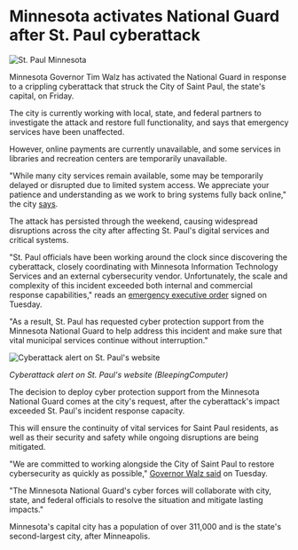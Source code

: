 # Minnesota activates National Guard after St. Paul cyberattack

![St. Paul Minnesota](https://www.bleepstatic.com/content/hl-images/2025/07/29/St-Paul-Minnesota.jpeg)

Minnesota Governor Tim Walz has activated the National Guard in response to a crippling cyberattack that struck the City of Saint Paul, the state's capital, on Friday.

The city is currently working with local, state, and federal partners to investigate the attack and restore full functionality, and says that emergency services have been unaffected.

However, online payments are currently unavailable, and some services in libraries and recreation centers are temporarily unavailable.

"While many city services remain available, some may be temporarily delayed or disrupted due to limited system access. We appreciate your patience and understanding as we work to bring systems fully back online," the city [says](https://www.stpaul.gov/news/important-information-city-services-during-digital-security-incident-1).

The attack has persisted through the weekend, causing widespread disruptions across the city after affecting St. Paul's digital services and critical systems.

"St. Paul officials have been working around the clock since discovering the cyberattack, closely coordinating with Minnesota Information Technology Services and an external cybersecurity vendor. Unfortunately, the scale and complexity of this incident exceeded both internal and commercial response capabilities," reads an [emergency executive order](https://content.govdelivery.com/attachments/MNGOV/2025/07/29/file%5Fattachments/3337257/Executive%20Order%2025-08.pdf) signed on Tuesday.

"As a result, St. Paul has requested cyber protection support from the Minnesota National Guard to help address this incident and make sure that vital municipal services continue without interruption."

![Cyberattack alert on St. Paul's website](https://www.bleepstatic.com/images/news/u/1109292/2025/St_Paul_website.jpg)

_Cyberattack alert on St. Paul's website (BleepingComputer)_

​The decision to deploy cyber protection support from the Minnesota National Guard comes at the city's request, after the cyberattack's impact exceeded St. Paul's incident response capacity.

This will ensure the continuity of vital services for Saint Paul residents, as well as their security and safety while ongoing disruptions are being mitigated.

"We are committed to working alongside the City of Saint Paul to restore cybersecurity as quickly as possible," [Governor Walz said](https://mn.gov/governor/newsroom/press-releases/#/detail/appId/1/id/699945) on Tuesday.

"The Minnesota National Guard's cyber forces will collaborate with city, state, and federal officials to resolve the situation and mitigate lasting impacts."

Minnesota's capital city has a population of over 311,000 and is the state's second-largest city, after Minneapolis.
